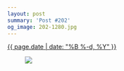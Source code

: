 ```yaml
---
layout: post
summary: 'Post #202'
og_image: 202-1280.jpg
---
```


<div class="post">
 <time>
  <a href="/202">
   {{ page.date | date: "%B %-d, %Y" }}
  </a>
 </time>
 <a href="/202">
  <figure data-taken="11/16/2013">
   <img sizes="(min-width: 700px) 50vw, calc(100vw - 2rem)" src="{{ site.assets_url }}/202-640.jpg" srcset="{{ site.assets_url }}/202-1280.jpg 1280w, {{ site.assets_url }}/202-960.jpg 960w, {{ site.assets_url }}/202-640.jpg 640w, {{ site.assets_url }}/202-320.jpg 320w"/>
  </figure>
 </a>
</div>
